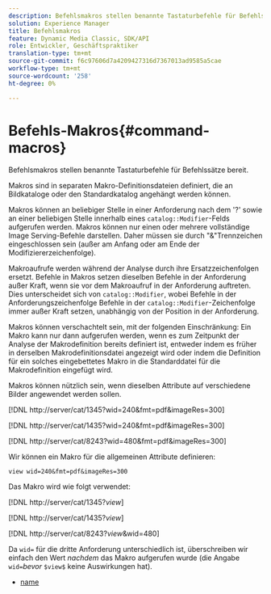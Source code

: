 ```yaml
---
description: Befehlsmakros stellen benannte Tastaturbefehle für Befehlssätze bereit.
solution: Experience Manager
title: Befehlsmakros
feature: Dynamic Media Classic, SDK/API
role: Entwickler, Geschäftspraktiker
translation-type: tm+mt
source-git-commit: f6c97606d7a4209427316d7367013ad9585a5cae
workflow-type: tm+mt
source-wordcount: '258'
ht-degree: 0%

---
```



# Befehls-Makros{#command-macros}

Befehlsmakros stellen benannte Tastaturbefehle für Befehlssätze bereit.

Makros sind in separaten Makro-Definitionsdateien definiert, die an Bildkataloge oder den Standardkatalog angehängt werden können.

Makros können an beliebiger Stelle in einer Anforderung nach dem &#39;?&#39; sowie an einer beliebigen Stelle innerhalb eines `catalog::Modifier`-Felds aufgerufen werden. Makros können nur einen oder mehrere vollständige Image Serving-Befehle darstellen. Daher müssen sie durch &quot;&amp;&quot;Trennzeichen eingeschlossen sein (außer am Anfang oder am Ende der Modifiziererzeichenfolge).

Makroaufrufe werden während der Analyse durch ihre Ersatzzeichenfolgen ersetzt. Befehle in Makros setzen dieselben Befehle in der Anforderung außer Kraft, wenn sie vor dem Makroaufruf in der Anforderung auftreten. Dies unterscheidet sich von `catalog::Modifier`, wobei Befehle in der Anforderungszeichenfolge Befehle in der `catalog::Modifier`-Zeichenfolge immer außer Kraft setzen, unabhängig von der Position in der Anforderung.

Makros können verschachtelt sein, mit der folgenden Einschränkung: Ein Makro kann nur dann aufgerufen werden, wenn es zum Zeitpunkt der Analyse der Makrodefinition bereits definiert ist, entweder indem es früher in derselben Makrodefinitionsdatei angezeigt wird oder indem die Definition für ein solches eingebettetes Makro in die Standarddatei für die Makrodefinition eingefügt wird.

Makros können nützlich sein, wenn dieselben Attribute auf verschiedene Bilder angewendet werden sollen.

[!DNL http://server/cat/1345?wid=240&fmt=pdf&imageRes=300]

[!DNL http://server/cat/1435?wid=240&fmt=pdf&imageRes=300]

[!DNL http://server/cat/8243?wid=480&fmt=pdf&imageRes=300]

Wir können ein Makro für die allgemeinen Attribute definieren:

`view wid=240&fmt=pdf&imageRes=300`

Das Makro wird wie folgt verwendet:

[!DNL http://server/cat/1345?$view$]

[!DNL http://server/cat/1435?$view$]

[!DNL http://server/cat/8243?$view$&wid=480]

Da `wid=` für die dritte Anforderung unterschiedlich ist, überschreiben wir einfach den Wert *nachdem* das Makro aufgerufen wurde (die Angabe `wid=`*bevor* `$view$` keine Auswirkungen hat).

+ [name](r-name.md)
